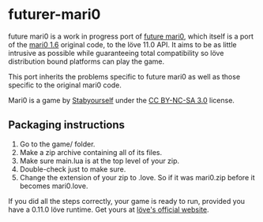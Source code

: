 # futurer-mari0
future mari0 is a work in progress port of [future mari0](https://github.com/TannerRogalsky/future-mari0), which itself is a port of the [mari0 1.6](http://stabyourself.net/mari0/) original code, to the löve 11.0 API. It aims to be as little intrusive as possible while guaranteeing total compatibility so löve distribution bound platforms can play the game.

This port inherits the problems specific to future mari0 as well as those specific to the original mari0 code.

Mari0 is a game by [Stabyourself](http://stabyourself.net/) under the [CC BY-NC-SA 3.0](http://creativecommons.org/licenses/by-nc-sa/3.0/) license.

## Packaging instructions

1. Go to the game/ folder.
2. Make a zip archive containing all of its files.
3. Make sure main.lua is at the top level of your zip.
4. Double-check just to make sure.
5. Change the extension of your zip to .love. So if it was mari0.zip before it becomes mari0.love.

If you did all the steps correctly, your game is ready to run, provided you have a 0.11.0 löve runtime. Get yours at [löve's official website](https://love2d.org).

